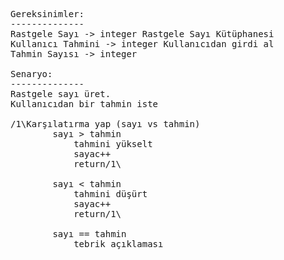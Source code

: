<pre>
Gereksinimler:
--------------
Rastgele Sayı -> integer Rastgele Sayı Kütüphanesi
Kullanıcı Tahmini -> integer Kullanıcıdan girdi al
Tahmin Sayısı -> integer

Senaryo:
--------------
Rastgele sayı üret.
Kullanıcıdan bir tahmin iste

/1\Karşılatırma yap (sayı vs tahmin)
		sayı > tahmin
			tahmini yükselt
			sayac++
			return/1\

		sayı < tahmin
			tahmini düşürt
			sayac++
			return/1\

		sayı == tahmin
			tebrik açıklaması
</pre>
